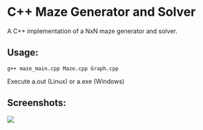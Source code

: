 # C++ Maze Generator and Solver 

A C++ implementation of a NxN maze generator and solver.
  
## Usage:
```
g++ maze_main.cpp Maze.cpp Graph.cpp
```
Execute a.out (Linux) or a.exe (Windows)

## Screenshots:

<img src="https://github.com/pavitrakumar78/Maze-Generator-and-Solver-Interactive/blob/master/images/img3.PNG" />  
